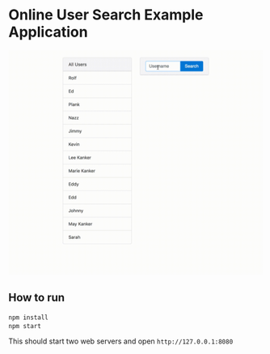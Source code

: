 # Online User Search Example Application

![alt gifs are awesome, right?](output.gif)

## How to run
```sh
npm install 
npm start
```
This should start two web servers and open `http://127.0.0.1:8080`